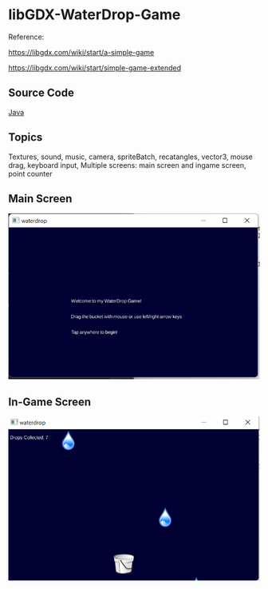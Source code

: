 # libGDX-WaterDrop-Game

Reference: 

https://libgdx.com/wiki/start/a-simple-game

https://libgdx.com/wiki/start/simple-game-extended

## Source Code
[Java](https://github.com/xyzcv979/libGDX-WaterDrop-Game/tree/main/core/src/com/mygdx/waterdrop)

## Topics
Textures, sound, music, camera, spriteBatch, recatangles, vector3, mouse drag, keyboard input,
Multiple screens: main screen and ingame screen, point counter

## Main Screen
![Main Screen](https://github.com/xyzcv979/libGDX-WaterDrop-Game/blob/main/pictures/main%20screen.png)

## In-Game Screen
![](https://github.com/xyzcv979/libGDX-WaterDrop-Game/blob/main/pictures/game%20screen.png)
